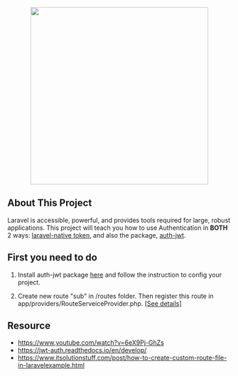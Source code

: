 <p align="center"><a href="https://laravel.com" target="_blank"><img src="https://raw.githubusercontent.com/laravel/art/master/logo-lockup/5%20SVG/2%20CMYK/1%20Full%20Color/laravel-logolockup-cmyk-red.svg" width="400"></a></p>

## About This Project

Laravel is accessible, powerful, and provides tools required for large, robust applications.  This project will teach you how to use Authentication in **BOTH** 2 ways: <u>laravel-native token</u>, and also the package, <u>auth-jwt</u>.

## First you need to do

1. Install auth-jwt package [here](https://jwt-auth.readthedocs.io/en/develop/laravel-installation/) and follow the instruction to config your project.

2. Create new route "sub" in /routes folder.  Then register this route in app/providers/RouteServeiceProvider.php. [[See details]](https://www.itsolutionstuff.com/post/how-to-create-custom-route-file-in-laravelexample.html)

## Resource

- https://www.youtube.com/watch?v=6eX9Pj-GhZs
- https://jwt-auth.readthedocs.io/en/develop/
- https://www.itsolutionstuff.com/post/how-to-create-custom-route-file-in-laravelexample.html